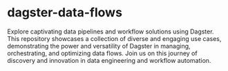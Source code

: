 # dagster-data-flows
Explore captivating data pipelines and workflow solutions using Dagster. This repository showcases a collection of diverse and engaging use cases, demonstrating the power and versatility of Dagster in managing, orchestrating, and optimizing data flows. Join us on this journey of discovery and innovation in data engineering and workflow automation.
